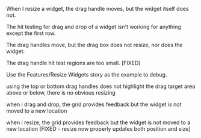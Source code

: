 When I resize a widget, the drag handle moves, but the widget itself does not.

The hit testing for drag and drop of a widget isn't working for anything except the first row.

The drag handles move, but the drag box does not resize, nor does the widget.

The drag handle hit test regions are too small. [FIXED]

Use the Features/Resize Widgets story as the example to debug.

using the top or bottom drag handles does not highlight the drag target area above or below, there is no obvious resizing

when i drag and drop, the grid provides feedback but the widget is not moved to a new location

when i resize, the grid provides feedback but the widget is not moved to a new location [FIXED - resize now properly updates both position and size]